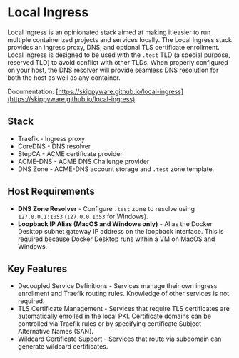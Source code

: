 # Local Ingress

Local Ingress is an opinionated stack aimed at making it easier to run multiple containerized projects and services locally.  The Local Ingress stack provides an ingress proxy, DNS, and optional TLS certificate enrollment.  Local Ingress is designed to be used with the `.test` TLD (a special purpose, reserved TLD) to avoid conflict with other TLDs.  When properly configured on your host, the DNS resolver will provide seamless DNS resolution for both the host as well as any container.

Documentation: [https://skippyware.github.io/local-ingress](https://skippyware.github.io/local-ingress)

## Stack

* Traefik - Ingress proxy
* CoreDNS - DNS resolver
* StepCA - ACME certificate provider
* ACME-DNS - ACME DNS Challenge provider
* DNS Zone - ACME-DNS account storage and `.test` zone template.

## Host Requirements

* **DNS Zone Resolver** - Configure `.test` zone to resolve using `127.0.0.1:1053` (`127.0.0.1:53` for Windows).
* **Loopback IP Alias (MacOS and Windows only)** - Alias the Docker Desktop subnet gateway IP address on the loopback interface.  This is required because Docker Desktop runs within a VM on MacOS and Windows.

## Key Features

* Decoupled Service Definitions - Services manage their own ingress enrollment and Traefik routing rules.  Knowledge of other services is not required.
* TLS Certificate Management - Services that require TLS certificates are automatically enrolled in the local PKI.  Certificate domains can be controlled via Traefik rules or by specifying certificate Subject Alternative Names (SAN).
* Wildcard Certificate Support - Services that route via subdomain can generate wildcard certificates.